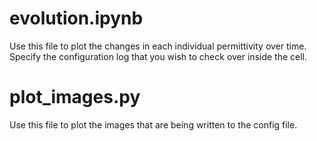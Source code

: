# evolution.ipynb
Use this file to plot the changes in each individual permittivity over time. Specify the configuration log that you wish to check over inside the cell.
# plot_images.py
Use this file to plot the images that are being written to the config file.
